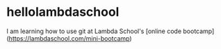 # hellolambdaschool

I am learning how to use git at Lambda School's [online code bootcamp] (https://lambdaschool.com/mini-bootcamp)
